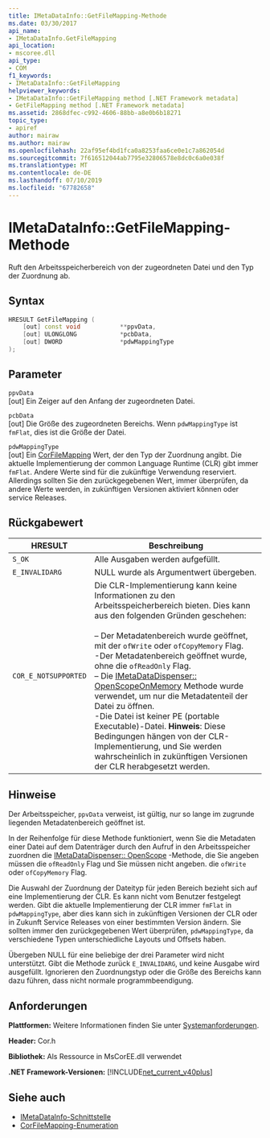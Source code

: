 ```yaml
---
title: IMetaDataInfo::GetFileMapping-Methode
ms.date: 03/30/2017
api_name:
- IMetaDataInfo.GetFileMapping
api_location:
- mscoree.dll
api_type:
- COM
f1_keywords:
- IMetaDataInfo::GetFileMapping
helpviewer_keywords:
- IMetaDataInfo::GetFileMapping method [.NET Framework metadata]
- GetFileMapping method [.NET Framework metadata]
ms.assetid: 2868dfec-c992-4606-88bb-a8e0b6b18271
topic_type:
- apiref
author: mairaw
ms.author: mairaw
ms.openlocfilehash: 22af95ef4bd1fca0a8253faa6ce0e1c7a862054d
ms.sourcegitcommit: 7f616512044ab7795e32806578e8dc0c6a0e038f
ms.translationtype: MT
ms.contentlocale: de-DE
ms.lasthandoff: 07/10/2019
ms.locfileid: "67782658"
---
```

# <a name="imetadatainfogetfilemapping-method"></a>IMetaDataInfo::GetFileMapping-Methode
Ruft den Arbeitsspeicherbereich von der zugeordneten Datei und den Typ der Zuordnung ab.  
  
## <a name="syntax"></a>Syntax  
  
```cpp  
HRESULT GetFileMapping (  
    [out] const void           **ppvData,   
    [out] ULONGLONG            *pcbData,   
    [out] DWORD                *pdwMappingType  
);  
```  
  
## <a name="parameters"></a>Parameter  
 `ppvData`  
 [out] Ein Zeiger auf den Anfang der zugeordneten Datei.  
  
 `pcbData`  
 [out] Die Größe des zugeordneten Bereichs. Wenn `pdwMappingType` ist `fmFlat`, dies ist die Größe der Datei.  
  
 `pdwMappingType`  
 [out] Ein [CorFileMapping](../../../../docs/framework/unmanaged-api/metadata/corfilemapping-enumeration.md) Wert, der den Typ der Zuordnung angibt. Die aktuelle Implementierung der common Language Runtime (CLR) gibt immer `fmFlat`. Andere Werte sind für die zukünftige Verwendung reserviert. Allerdings sollten Sie den zurückgegebenen Wert, immer überprüfen, da andere Werte werden, in zukünftigen Versionen aktiviert können oder service Releases.  
  
## <a name="return-value"></a>Rückgabewert  
  
|HRESULT|Beschreibung|  
|-------------|-----------------|  
|`S_OK`|Alle Ausgaben werden aufgefüllt.|  
|`E_INVALIDARG`|NULL wurde als Argumentwert übergeben.|  
|`COR_E_NOTSUPPORTED`|Die CLR-Implementierung kann keine Informationen zu den Arbeitsspeicherbereich bieten. Dies kann aus den folgenden Gründen geschehen:<br /><br /> – Der Metadatenbereich wurde geöffnet, mit der `ofWrite` oder `ofCopyMemory` Flag.<br />-Der Metadatenbereich geöffnet wurde, ohne die `ofReadOnly` Flag.<br />– Die [IMetaDataDispenser:: OpenScopeOnMemory](../../../../docs/framework/unmanaged-api/metadata/imetadatadispenser-openscopeonmemory-method.md) Methode wurde verwendet, um nur die Metadatenteil der Datei zu öffnen.<br />-Die Datei ist keiner PE (portable Executable)-Datei. **Hinweis**:  Diese Bedingungen hängen von der CLR-Implementierung, und Sie werden wahrscheinlich in zukünftigen Versionen der CLR herabgesetzt werden.|  
  
## <a name="remarks"></a>Hinweise  
 Der Arbeitsspeicher, `ppvData` verweist, ist gültig, nur so lange im zugrunde liegenden Metadatenbereich geöffnet ist.  
  
 In der Reihenfolge für diese Methode funktioniert, wenn Sie die Metadaten einer Datei auf dem Datenträger durch den Aufruf in den Arbeitsspeicher zuordnen die [IMetaDataDispenser:: OpenScope](../../../../docs/framework/unmanaged-api/metadata/imetadatadispenser-openscope-method.md) -Methode, die Sie angeben müssen die `ofReadOnly` Flag und Sie müssen nicht angeben. die `ofWrite` oder `ofCopyMemory` Flag.  
  
 Die Auswahl der Zuordnung der Dateityp für jeden Bereich bezieht sich auf eine Implementierung der CLR. Es kann nicht vom Benutzer festgelegt werden. Gibt die aktuelle Implementierung der CLR immer `fmFlat` in `pdwMappingType`, aber dies kann sich in zukünftigen Versionen der CLR oder in Zukunft Service Releases von einer bestimmten Version ändern. Sie sollten immer den zurückgegebenen Wert überprüfen, `pdwMappingType`, da verschiedene Typen unterschiedliche Layouts und Offsets haben.  
  
 Übergeben NULL für eine beliebige der drei Parameter wird nicht unterstützt. Gibt die Methode zurück `E_INVALIDARG`, und keine Ausgabe wird ausgefüllt. Ignorieren den Zuordnungstyp oder die Größe des Bereichs kann dazu führen, dass nicht normale programmbeendigung.  
  
## <a name="requirements"></a>Anforderungen  
 **Plattformen:** Weitere Informationen finden Sie unter [Systemanforderungen](../../../../docs/framework/get-started/system-requirements.md).  
  
 **Header:** Cor.h  
  
 **Bibliothek:** Als Ressource in MsCorEE.dll verwendet  
  
 **.NET Framework-Versionen:** [!INCLUDE[net_current_v40plus](../../../../includes/net-current-v40plus-md.md)]  
  
## <a name="see-also"></a>Siehe auch

- [IMetaDataInfo-Schnittstelle](../../../../docs/framework/unmanaged-api/metadata/imetadatainfo-interface.md)
- [CorFileMapping-Enumeration](../../../../docs/framework/unmanaged-api/metadata/corfilemapping-enumeration.md)
